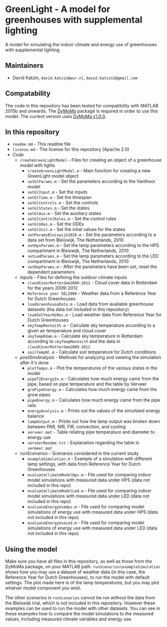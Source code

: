 GreenLight - A model for greenhouses with supplemental lighting
=========================================

A model for simulating the indoor climate and energy use of greenhouses with supplemental lighting. 

## Maintainers
* David Katzin, `david.katzin@wur.nl`, `david.katzin1@gmail.com`

## Compatability
The code in this repository has been tested for compatibility with MATLAB 2015b and onwards. The [DyMoMa](https://github.com/davkat1/DyMoMa/) package is required in order to use this model. The current version uses [DyMoMa v1.0.0](https://github.com/davkat1/DyMoMa/releases/tag/v1.0.0).

## In this repository

- `readme.md` - This readme file
- `license.md` - The license for this repository (Apache 2.0)
- *Code*
	- `createGreenLightModel` - Files for creating an object of a greenhouse model with lights
	   - `createGreenLightModel.m` - Main function for creating a new GreenLight model object
	   - `setGlParams.m` - Set the parameters according to the Vanthoor model
	   - `setGlInput.m` - Set the inputs
	   - `setGlTime.m` - Set the timespan
	   - `setGlControls.m` - Set the controls 
	   - `setGlStates.m` - Set the states
	   - `setGlAux.m` - Set the auxiliary states 
	   - `setGlControlRules.m` - Set the control rules 
	   - `setGlOdes.m` - Set the ODEs
	   - `setGlInit.m` - Set the inital values for the states
	   - `setParamsBleiswijk2010.m` - Set the parameters according to a data set from Bleiswijk, The Netherlands, 2010
	   - `setHpsParams.m` - Set the lamp parameters according to the HPS compartment in Bleiswijk, The Netherlands, 2010
	   - `setLedParams.m` - Set the lamp parameters according to the LED compartment in Bleiswijk, The Netherlands, 2010
	   - `setDepParams.m` - After the parameters have been set, reset the dependent parameters
	- *inputs* - Files for defining the outdoor climate inputs
	   - `cloudCoverRotterdam2009-2012` - Cloud cover data in Rotterdam for the years 2009-2012
	   - `Reference year SEL2000` - Weather data from a Reference Year for Dutch Greenhouses
	   - `loadGreenhouseData.m` - Load data from available greenhouse datasets (tha data not included in this repository)
	   - `loadSelYearHiRes.m` - Load weather data from Reference Year for Dutch Greenhouses
	   - `skyTempMonteith.m` - Calculate sky temperature according to a given air temperature and cloud cover
	   - `skyTempRdam.m` - Calculate sky temperature in Rotterdam according to `skyTempMonteith` and the data in `cloudCoverRotterdam2009-2012`
	   - `soilTempNl.m` - Calculate soil temperature for Dutch conditions
	- *postSimAnalysis* - Methods for analyzing and viewing the simulation after it's done
	   - `plotTemps.m` - Plot the temperatures of the various states in the model
	   - `pipeT2EnergyIn.m` - Calculates how much energy came from the pipe, based on pipe temperature and the table by Verveer
	   - `groPipeEnergy.m` - Calculates how much energy came from the grow pipes
	   - `pipeEnergy.m` - Calculates how much energy came from the pipe rails	   
	   - `energyAnalysis.m` - Prints out the values of the simultaed energy balance
	   - `lampOutput.m` - Prints out how the lamp output was broken down between PAR, NIR, FIR, convection, and cooling
	   - `verveer.mat` - Table relating pipe temperature and diameter to energy use
	   - `verveerReadme.txt` - Explanation regarding the table in `vermeer.mat`
	- *runScenarios* - Scenarios considered in the current study
		- `exampleSimulation.m` - Example of a simulation with different lamp settings, with data from Reference Year for Dutch Greenhouses
		- `evaluateClimateModelHps.m` - File used for comparing indoor model simulations with measured data under HPS (data not included in this repo)
		- `evaluateClimateModelLed.m` - File used for comparing indoor model simulations with measured data under LED (data not included in this repo)
		- `evaluateEnergyUseHps.m` - File used for comparing model simulations of energy use with measured data under HPS (data not included in this repo)
		- `evaluateEnergyUseLed.m` - File used for comparing model simulations of energy use with measured data under LED (data not included in this repo)
		
## Using the model

Make sure you have all files in this repository, as well as those from the DyMoMa package, on your MATLAB path. `runScenarios\exampleSimulation` shows how you may use a dataset of weather data (in this case, the Reference Year for Dutch Greenhouses), to run the model with default settings. The plot made here is of the lamp temperatures, but you may plot whatver model component you wish.

The other scenarios in `runScenarios` cannot be run without the data from the Bleiswijk trial, which is not included in this repository. However these examples can be used to run the model with other datasets. You can see in these examples how to compare the model simulations to the measured values, including measured climate variables and energy use.